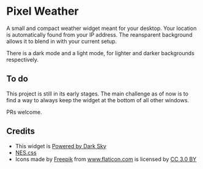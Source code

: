 # Pixel Weather

A small and compact weather widget meant for your desktop. Your location is automatically found from your IP address. The reansparent background allows it to blend in with your current setup.

There is a dark mode and a light mode, for lighter and darker backgrounds respectively. 

## To do

This project is still in its early stages. The main challenge as of now is to find a way to always keep the widget at the bottom of all other windows.

PRs welcome.

## Credits
- This widget is [Powered by Dark Sky](https://darksky.net/poweredby/)
- [NES.css](https://nostalgic-css.github.io/NES.css/)
- <div>Icons made by <a href="http://www.freepik.com/" title="Freepik">Freepik</a> from <a href="https://www.flaticon.com/" 		    title="Flaticon">www.flaticon.com</a> is licensed by <a href="http://creativecommons.org/licenses/by/3.0/" 		    title="Creative Commons BY 3.0" target="_blank">CC 3.0 BY</a></div>
